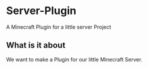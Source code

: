 # Server-Plugin
A Minecraft Plugin for a little server Project 
## What is it about
We want to make a Plugin for our little Minecraft Server.
